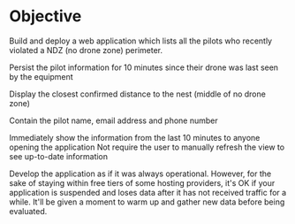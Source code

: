 # Objective
Build and deploy a web application which lists all the pilots who recently violated a NDZ (no drone zone) perimeter.

Persist the pilot information for 10 minutes since their drone was last seen by the equipment

Display the closest confirmed distance to the nest (middle of no drone zone)

Contain the pilot name, email address and phone number


Immediately show the information from the last 10 minutes to anyone opening the application
Not require the user to manually refresh the view to see up-to-date information

Develop the application as if it was always operational. However, for the sake of staying within free tiers of some hosting providers, it's OK if your application is suspended and loses data after it has not received traffic for a while. It'll be given a moment to warm up and gather new data before being evaluated.

